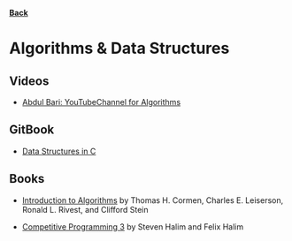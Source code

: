**[Back](/README.md/)**

# Algorithms & Data Structures

## Videos

- [Abdul Bari: YouTubeChannel for Algorithms](https://www.youtube.com/channel/UCZCFT11CWBi3MHNlGf019nw)

## GitBook
- [Data Structures in C](https://nitinranganath.gitbook.io/data-structures/)

## Books

- [Introduction to Algorithms](https://en.wikipedia.org/wiki/Introduction_to_Algorithms) by Thomas H. Cormen, Charles E. Leiserson, Ronald L. Rivest, and Clifford Stein

- [Competitive Programming 3](http://www.sso.sy/sites/default/files/competitive%20programming%203_1.pdf) by Steven Halim and Felix Halim
